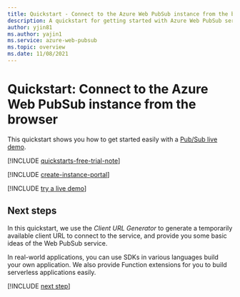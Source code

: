 ```yaml
---
title: Quickstart - Connect to the Azure Web PubSub instance from the browser
description: A quickstart for getting started with Azure Web PubSub service in-browser live demo.
author: yjin81
ms.author: yajin1
ms.service: azure-web-pubsub
ms.topic: overview 
ms.date: 11/08/2021
---
```


# Quickstart: Connect to the Azure Web PubSub instance from the browser

This quickstart shows you how to get started easily with a [Pub/Sub live demo](https://azure.github.io/azure-webpubsub/demos/clientpubsub.html).

[!INCLUDE [quickstarts-free-trial-note](../../includes/quickstarts-free-trial-note.md)]

[!INCLUDE [create-instance-portal](includes/create-instance-portal.md)]

[!INCLUDE [try a live demo](includes/try-live-demo.md)]

## Next steps

In this quickstart, we use the *Client URL Generator* to generate a temporarily available client URL to connect to the service, and provide you some basic ideas of the Web PubSub service.

In real-world applications, you can use SDKs in various languages build your own application. We also provide Function extensions for you to build serverless applications easily.

[!INCLUDE [next step](includes/include-next-step.md)]
